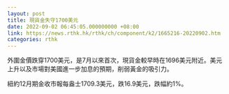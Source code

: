 ```yaml
---
layout: post
title: 現貨金失守1700美元
date: 2022-09-02 06:45:05.000000000 +08:00
link: https://news.rthk.hk/rthk/ch/component/k2/1665216-20220902.htm
categories: rthk
---
```


外圍金價跌穿1700美元，是7月以來首次，現貨金較早時在1696美元附近。美元上升以及市場對美國進一步加息的預期，削弱黃金的吸引力。

紐約12月期金收市報每盎士1709.3美元，跌16.9美元，跌幅約1%。
